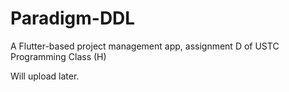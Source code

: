 # Paradigm-DDL
A Flutter-based project management app, assignment D of USTC Programming Class (H)

Will upload later.
